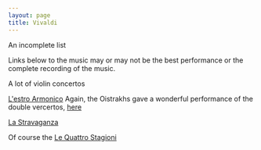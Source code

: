 ```yaml
---
layout: page
title: Vivaldi
---
```

 
An incomplete list

Links below to the music may or may not be the best performance or the complete recording of the music.

A lot of violin concertos

[L'estro Armonico](https://www.youtube.com/watch?v=TEn5xxIBxI0)
Again, the Oistrakhs gave a wonderful performance of the double vercertos, [here](https://www.youtube.com/watch?v=BTazrK7d5BU)

[La Stravaganza](https://www.youtube.com/watch?v=ETe4xB4uJGg)

Of course the [Le Quattro Stagioni](https://www.youtube.com/watch?v=zdyHhddZy5k)